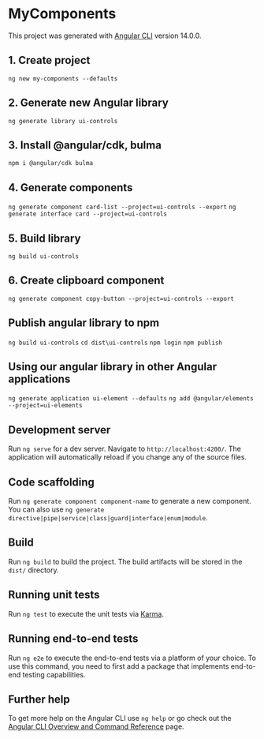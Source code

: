 # MyComponents

This project was generated with [Angular CLI](https://github.com/angular/angular-cli) version 14.0.0.

## 1. Create project
`ng new my-components --defaults`

## 2. Generate new Angular library
`ng generate library ui-controls`

## 3. Install @angular/cdk, bulma
`npm i @angular/cdk bulma`

## 4. Generate components
`ng generate component card-list --project=ui-controls --export`
`ng generate interface card --project=ui-controls`

## 5. Build library
`ng build ui-controls`

## 6. Create clipboard component
`ng generate component copy-button --project=ui-controls --export`

## Publish angular library to npm
`ng build ui-controls`
`cd dist\ui-controls`
`npm login`
`npm publish`

## Using our angular library in other Angular applications
`ng generate application ui-element --defaults`
`ng add @angular/elements --project=ui-elements`

## Development server

Run `ng serve` for a dev server. Navigate to `http://localhost:4200/`. The application will automatically reload if you change any of the source files.

## Code scaffolding

Run `ng generate component component-name` to generate a new component. You can also use `ng generate directive|pipe|service|class|guard|interface|enum|module`.

## Build

Run `ng build` to build the project. The build artifacts will be stored in the `dist/` directory.

## Running unit tests

Run `ng test` to execute the unit tests via [Karma](https://karma-runner.github.io).

## Running end-to-end tests

Run `ng e2e` to execute the end-to-end tests via a platform of your choice. To use this command, you need to first add a package that implements end-to-end testing capabilities.

## Further help

To get more help on the Angular CLI use `ng help` or go check out the [Angular CLI Overview and Command Reference](https://angular.io/cli) page.
